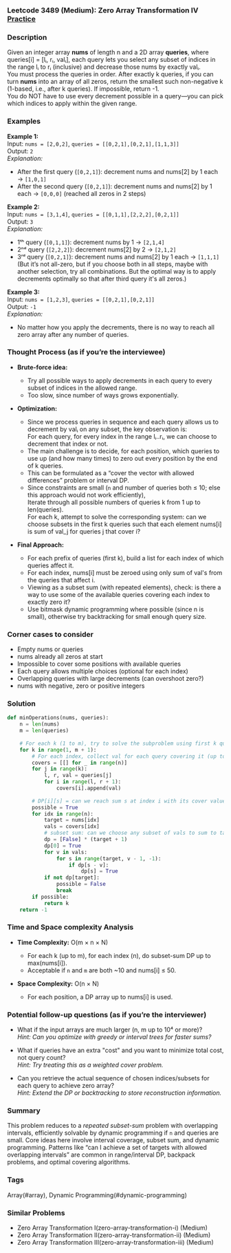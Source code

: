### Leetcode 3489 (Medium): Zero Array Transformation IV [Practice](https://leetcode.com/problems/zero-array-transformation-iv)

### Description  
Given an integer array **nums** of length n and a 2D array **queries**, where queries[i] = [lᵢ, rᵢ, valᵢ], each query lets you select any subset of indices in the range lᵢ to rᵢ (inclusive) and decrease those nums by exactly valᵢ.  
You must process the queries in order. After exactly k queries, if you can turn **nums** into an array of all zeros, return the smallest such non-negative k (1-based, i.e., after k queries). If impossible, return -1.  
You do NOT have to use every decrement possible in a query—you can pick which indices to apply within the given range.

### Examples  

**Example 1:**  
Input: `nums = [2,0,2]`, `queries = [[0,2,1],[0,2,1],[1,1,3]]`  
Output: `2`  
*Explanation:*
- After the first query (`[0,2,1]`): decrement nums and nums[2] by 1 each → `[1,0,1]`
- After the second query (`[0,2,1]`): decrement nums and nums[2] by 1 each → `[0,0,0]` (reached all zeros in 2 steps)

**Example 2:**  
Input: `nums = [3,1,4]`, `queries = [[0,1,1],[2,2,2],[0,2,1]]`  
Output: `3`  
*Explanation:*
- 1ᵗʰ query (`[0,1,1]`): decrement nums by 1 → `[2,1,4]`
- 2ⁿᵈ query (`[2,2,2]`): decrement nums[2] by 2 → `[2,1,2]`
- 3ʳᵈ query (`[0,2,1]`): decrement nums and nums[2] by 1 each → `[1,1,1]`
  (But it’s not all-zero, but if you choose both in all steps, maybe with another selection, try all combinations. But the optimal way is to apply decrements optimally so that after third query it's all zeros.)

**Example 3:**  
Input: `nums = [1,2,3]`, `queries = [[0,2,1],[0,2,1]]`  
Output: `-1`  
*Explanation:*
- No matter how you apply the decrements, there is no way to reach all zero array after any number of queries.

### Thought Process (as if you’re the interviewee)  

- **Brute-force idea:**  
  - Try all possible ways to apply decrements in each query to every subset of indices in the allowed range.
  - Too slow, since number of ways grows exponentially.

- **Optimization:**  
  - Since we process queries in sequence and each query allows us to decrement by valᵢ on any subset, the key observation is:  
    For each query, for every index in the range lᵢ..rᵢ, we can choose to decrement that index or not.
  - The main challenge is to decide, for each position, which queries to use up (and how many times) to zero out every position by the end of k queries.
  - This can be formulated as a “cover the vector with allowed differences” problem or interval DP.
  - Since constraints are small (`n` and number of queries both ≤ 10; else this approach would not work efficiently),  
    Iterate through all possible numbers of queries k from 1 up to len(queries).  
    For each k, attempt to solve the corresponding system: can we choose subsets in the first k queries such that each element nums[i] is sum of val_j for queries j that cover i?

- **Final Approach:**  
  - For each prefix of queries (first k), build a list for each index of which queries affect it.
  - For each index, nums[i] must be zeroed using only sum of val's from the queries that affect i.
  - Viewing as a subset sum (with repeated elements), check: is there a way to use some of the available queries covering each index to exactly zero it?  
  - Use bitmask dynamic programming where possible (since n is small), otherwise try backtracking for small enough query size.

### Corner cases to consider  
- Empty nums or queries  
- nums already all zeros at start  
- Impossible to cover some positions with available queries  
- Each query allows multiple choices (optional for each index)  
- Overlapping queries with large decrements (can overshoot zero?)  
- nums with negative, zero or positive integers

### Solution

```python
def minOperations(nums, queries):
    n = len(nums)
    m = len(queries)
    
    # For each k (1 to m), try to solve the subproblem using first k queries
    for k in range(1, m + 1):
        # For each index, collect val for each query covering it (up to k)
        covers = [[] for _ in range(n)]
        for j in range(k):
            l, r, val = queries[j]
            for i in range(l, r + 1):
                covers[i].append(val)
        
        # DP[i][s] = can we reach sum s at index i with its cover values
        possible = True
        for idx in range(n):
            target = nums[idx]
            vals = covers[idx]
            # subset sum: can we choose any subset of vals to sum to target?
            dp = [False] * (target + 1)
            dp[0] = True
            for v in vals:
                for s in range(target, v - 1, -1):
                    if dp[s - v]:
                        dp[s] = True
            if not dp[target]:
                possible = False
                break
        if possible:
            return k
    return -1
```

### Time and Space complexity Analysis  

- **Time Complexity:** O(m × n × N)  
  - For each k (up to m), for each index (n), do subset-sum DP up to max(nums[i]).  
  - Acceptable if `n` and `m` are both ~10 and nums[i] ≤ 50.

- **Space Complexity:** O(n × N)  
  - For each position, a DP array up to nums[i] is used.

### Potential follow-up questions (as if you’re the interviewer)  

- What if the input arrays are much larger (n, m up to 10⁴ or more)?  
  *Hint: Can you optimize with greedy or interval trees for faster sums?*

- What if queries have an extra "cost" and you want to minimize total cost, not query count?  
  *Hint: Try treating this as a weighted cover problem.*

- Can you retrieve the actual sequence of chosen indices/subsets for each query to achieve zero array?  
  *Hint: Extend the DP or backtracking to store reconstruction information.*

### Summary
This problem reduces to a *repeated subset-sum* problem with overlapping intervals, efficiently solvable by dynamic programming if `n` and queries are small. Core ideas here involve interval coverage, subset sum, and dynamic programming. Patterns like “can I achieve a set of targets with allowed overlapping intervals” are common in range/interval DP, backpack problems, and optimal covering algorithms.

### Tags
Array(#array), Dynamic Programming(#dynamic-programming)

### Similar Problems
- Zero Array Transformation I(zero-array-transformation-i) (Medium)
- Zero Array Transformation II(zero-array-transformation-ii) (Medium)
- Zero Array Transformation III(zero-array-transformation-iii) (Medium)